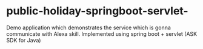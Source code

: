 # public-holiday-springboot-servlet-
Demo application which demonstrates the service which is gonna communicate with Alexa skill.
Implemented using spring boot + servlet (ASK SDK for Java)
